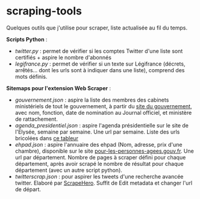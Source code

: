 # scraping-tools

Quelques outils que j'utilise pour scraper, liste actualisée au fil du temps.

**Scripts Python** :
* _twitter.py_ : permet de vérifier si les comptes Twitter d'une liste sont certifiés + aspire le nombre d'abonnés
* _legifrance.py_ : permet de vérifier si un texte sur Légifrance (décrets, arrêtés... dont les urls sont à indiquer dans une liste), comprend des mots définis.

**Sitemaps pour l'extension Web Scraper** :
* _gouvernement.json_ : aspire la liste des membres des cabinets ministériels de tout le gouvernement, à partir du [site du gouvernement](https://www.gouvernement.fr/composition-du-gouvernement), avec nom, fonction, date de nomination au Journal officiel, et ministère de rattachement.
* _agenda_presidentiel.json_ : aspire l'agenda présidentielle sur le site de l'Elysée, semaine par semaine. Une url par semaine. Liste des urls bricolées dans [ce tableur](https://docs.google.com/spreadsheets/d/1irYvi4OeB04bhINyd9wC685FQGMYKqoQ1q9X4P7cXRc/edit?usp=sharing)
* _ehpad.json_ : aspire l'annuaire des ehpad (Nom, adresse, prix d'une chambre), disponible sur le site [pour-les-personnes-agees.gouv.fr](https://www.pour-les-personnes-agees.gouv.fr/resultats-annuaire). Une url par département. Nombre de pages à scraper défini pour chaque département, après avoir scrapé le nombre de résultat pour chaque département (avec un autre script python).
* _twitterscrap.json_ : pour aspirer les tweets d'une recherche avancée twitter. Elaboré par [ScrapeHero](https://gist.github.com/scrapehero/d0305d8d15b0e447dcefdf548a9846e9). Suffit de Edit metadata et changer l'url de départ.

